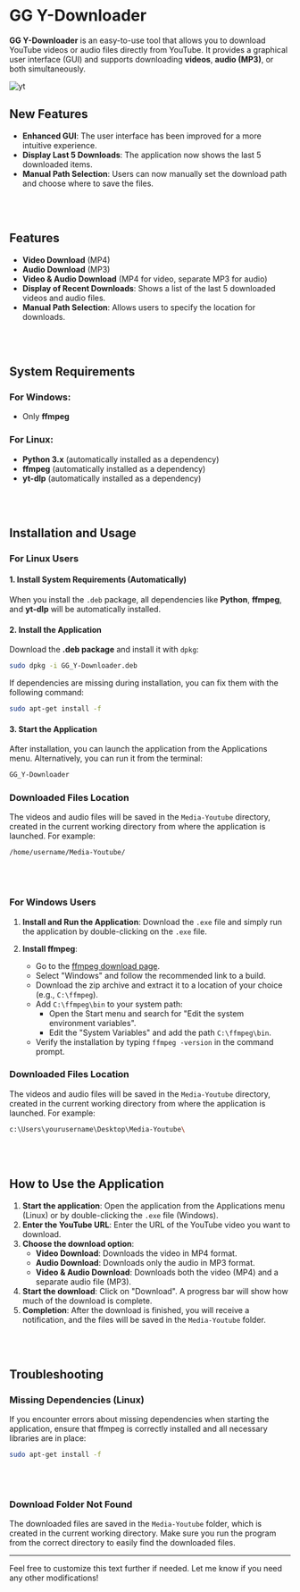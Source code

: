 
# GG Y-Downloader

**GG Y-Downloader** is an easy-to-use tool that allows you to download YouTube videos or audio files directly from YouTube. It provides a graphical user interface (GUI) and supports downloading **videos**, **audio (MP3)**, or both simultaneously.

![yt](https://github.com/user-attachments/assets/079ce04d-3caa-4920-a789-3d8251a68f0e)

## New Features

- **Enhanced GUI**: The user interface has been improved for a more intuitive experience.
- **Display Last 5 Downloads**: The application now shows the last 5 downloaded items.
- **Manual Path Selection**: Users can now manually set the download path and choose where to save the files.

<br><br>
## Features
- **Video Download** (MP4)
- **Audio Download** (MP3)
- **Video & Audio Download** (MP4 for video, separate MP3 for audio)
- **Display of Recent Downloads**: Shows a list of the last 5 downloaded videos and audio files.
- **Manual Path Selection**: Allows users to specify the location for downloads.

<br><br>
## System Requirements

### For Windows:
- Only **ffmpeg**

### For Linux:
- **Python 3.x** (automatically installed as a dependency)
- **ffmpeg** (automatically installed as a dependency)
- **yt-dlp** (automatically installed as a dependency)

<br><br>
## Installation and Usage

### For **Linux** Users

#### 1. Install System Requirements (Automatically)
When you install the `.deb` package, all dependencies like **Python**, **ffmpeg**, and **yt-dlp** will be automatically installed.

#### 2. Install the Application
Download the **.deb package** and install it with `dpkg`:

```bash
sudo dpkg -i GG_Y-Downloader.deb
```

If dependencies are missing during installation, you can fix them with the following command:

```bash
sudo apt-get install -f
```

#### 3. Start the Application

After installation, you can launch the application from the Applications menu. Alternatively, you can run it from the terminal:

```bash
GG_Y-Downloader
```

### Downloaded Files Location
The videos and audio files will be saved in the `Media-Youtube` directory, created in the current working directory from where the application is launched. For example:

```bash
/home/username/Media-Youtube/
```

<br><br>

### For Windows Users

1. **Install and Run the Application**: 
   Download the `.exe` file and simply run the application by double-clicking on the `.exe` file.

2. **Install ffmpeg**:
   - Go to the [ffmpeg download page](https://www.gyan.dev/ffmpeg/builds/).
   - Select "Windows" and follow the recommended link to a build.
   - Download the zip archive and extract it to a location of your choice (e.g., `C:\ffmpeg`).
   - Add `C:\ffmpeg\bin` to your system path:
     - Open the Start menu and search for "Edit the system environment variables".
     - Edit the "System Variables" and add the path `C:\ffmpeg\bin`.
   - Verify the installation by typing `ffmpeg -version` in the command prompt.

### Downloaded Files Location
The videos and audio files will be saved in the `Media-Youtube` directory, created in the current working directory from where the application is launched. For example:

```bash
c:\Users\yourusername\Desktop\Media-Youtube\
```

<br><br>
## How to Use the Application

1. **Start the application**: Open the application from the Applications menu (Linux) or by double-clicking the `.exe` file (Windows).
2. **Enter the YouTube URL**: Enter the URL of the YouTube video you want to download.
3. **Choose the download option**:
   - **Video Download**: Downloads the video in MP4 format.
   - **Audio Download**: Downloads only the audio in MP3 format.
   - **Video & Audio Download**: Downloads both the video (MP4) and a separate audio file (MP3).
4. **Start the download**: Click on "Download". A progress bar will show how much of the download is complete.
5. **Completion**: After the download is finished, you will receive a notification, and the files will be saved in the `Media-Youtube` folder.

<br><br>

## Troubleshooting

### Missing Dependencies (Linux)
If you encounter errors about missing dependencies when starting the application, ensure that ffmpeg is correctly installed and all necessary libraries are in place:

```bash
sudo apt-get install -f
```

<br><br>

### Download Folder Not Found
The downloaded files are saved in the `Media-Youtube` folder, which is created in the current working directory. Make sure you run the program from the correct directory to easily find the downloaded files.

---

Feel free to customize this text further if needed. Let me know if you need any other modifications!
